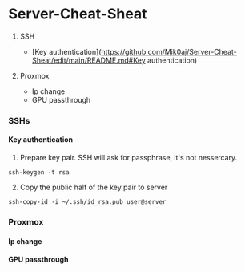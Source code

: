 # Server-Cheat-Sheat

1. SSH

    * [Key authentication](https://github.com/Mik0aj/Server-Cheat-Sheat/edit/main/README.md#Key authentication)

2. Proxmox

    * Ip change
    * GPU passthrough

### SSHs

#### Key authentication
1. Prepare key pair. SSH will ask for passphrase, it's not nessercary.
```
ssh-keygen -t rsa

```
2. Copy the public half of the key pair to server
```
ssh-copy-id -i ~/.ssh/id_rsa.pub user@server
```

### Proxmox

#### Ip change

#### GPU passthrough
